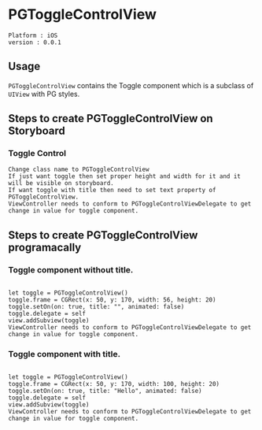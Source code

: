 # PGToggleControlView

```
Platform : iOS
version : 0.0.1
```

## Usage

`PGToggleControlView` contains the Toggle component which is a subclass of `UIView` with PG styles. 


## Steps to create PGToggleControlView on Storyboard

### Toggle Control
```
Change class name to PGToggleControlView
If just want toggle then set proper height and width for it and it will be visible on storyboard.
If want toggle with title then need to set text property of PGToggleControlView.
ViewController needs to conform to PGToggleControlViewDelegate to get change in value for toggle component.

```

## Steps to create PGToggleControlView programacally


### Toggle component without title.
```

let toggle = PGToggleControlView()
toggle.frame = CGRect(x: 50, y: 170, width: 56, height: 20)
toggle.setOn(on: true, title: "", animated: false)
toggle.delegate = self
view.addSubview(toggle)
ViewController needs to conform to PGToggleControlViewDelegate to get change in value for toggle component.

```
### Toggle component with title.

```

let toggle = PGToggleControlView()
toggle.frame = CGRect(x: 50, y: 170, width: 100, height: 20)
toggle.setOn(on: true, title: "Hello", animated: false)
toggle.delegate = self
view.addSubview(toggle)
ViewController needs to conform to PGToggleControlViewDelegate to get change in value for toggle component.

```


